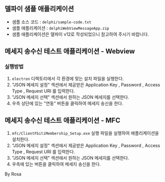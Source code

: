 ## 델파이 샘플 애플리케이션

* 샘플 소스 코드 : `delphi/sample-code.txt`
* 샘플 애플리케이션 : `delphiWebViewMessageApp.zip`
* 샘플 애플리케이션은 델파이 v12로 작성되었으니 참고하여 주시기 바랍니다.

## 메세지 송수신 테스트 애플리케이션 - Webview

### 실행방법

1. `electron` 디렉토리에서 각 환경에 맞는 설치 파일을 실행한다.
2. "JSON 메세지 설정" 섹션에서 제공받은 Application Key , Password , Access Type , Request URI 를 입력한다.
3. "JSON 메세지 선택" 섹션에서 원하는 JSON 메세지를 선택한다.
4. 우측 상단에 있는 "연동" 버튼을 클릭하여 메세지 송신을 한다.

## 메세지 송수신 테스트 애플리케이션 - MFC

1. `mfc/ClientFbitiMembership_Setup.exe` 실행 파일을 실행하여 애플리케이션을 설치한다.
2. "JSON 메세지 설정" 섹션에서 제공받은 Application Key , Password , Access Type , Request URI 를 입력한다.
3. "JSON 메세지 선택" 섹션에서 원하는 JSON 메세지를 선택한다.
4. 우측에 있는 버튼을 클릭하여 메세지 송신을 한다.

By Rosa